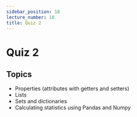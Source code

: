 ```yaml
---
sidebar_position: 18
lecture_number: 18
title: Quiz 2
---
```


# Quiz 2

## Topics
- Properties (attributes with getters and setters)
- Lists
- Sets and dictionaries
- Calculating statistics using Pandas and Numpy
